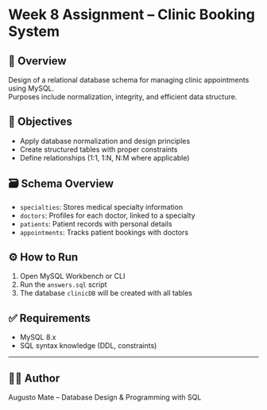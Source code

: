 # Week 8 Assignment – Clinic Booking System

## 📝 Overview

Design of a relational database schema for managing clinic appointments using MySQL.  
Purposes include normalization, integrity, and efficient data structure.

## 📘 Objectives

- Apply database normalization and design principles
- Create structured tables with proper constraints
- Define relationships (1:1, 1:N, N:M where applicable)

## 🗃️ Schema Overview

- `specialties`: Stores medical specialty information
- `doctors`: Profiles for each doctor, linked to a specialty
- `patients`: Patient records with personal details
- `appointments`: Tracks patient bookings with doctors

## ⚙️ How to Run

1. Open MySQL Workbench or CLI
2. Run the `answers.sql` script
3. The database `clinicDB` will be created with all tables

## ✅ Requirements

- MySQL 8.x
- SQL syntax knowledge (DDL, constraints)

---

## 👨‍💻 Author

Augusto Mate – Database Design & Programming with SQL
